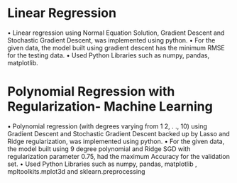 # Linear Regression
• Linear regression using Normal Equation Solution, Gradient Descent and Stochastic Gradient Descent, was implemented using python.
•  For the given data, the model built using gradient descent has the minimum RMSE for the testing data.
• Used Python Libraries such as numpy, pandas, matplotlib.
# Polynomial Regression with Regularization- Machine Learning
• Polynomial regression (with degrees varying from 1 2, . ., 10) using Gradient Descent and Stochastic Gradient Descent backed up by Lasso and Ridge regularization, was implemented using python.
• For the given data, the model built using 9 degree polynomial and Ridge SGD with regularization parameter 0.75, had the maximum Accuracy for the validation set.
• Used Python Libraries such as numpy, pandas, matplotlib , mpltoolkits.mplot3d and sklearn.preprocessing
